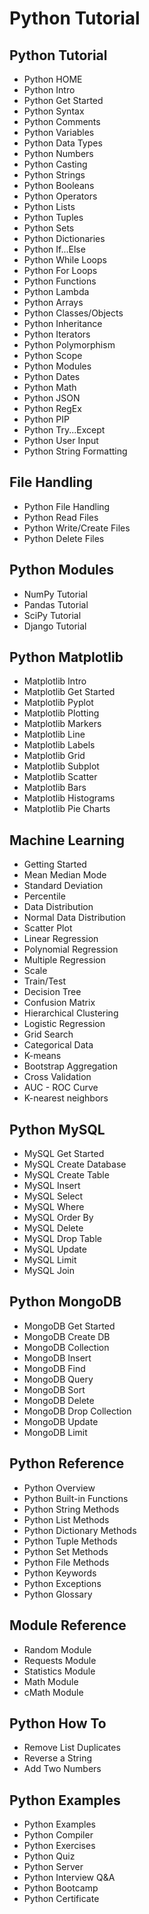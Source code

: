 # Python Tutorial

## Python Tutorial
- Python HOME
- Python Intro
- Python Get Started
- Python Syntax
- Python Comments
- Python Variables
- Python Data Types
- Python Numbers
- Python Casting
- Python Strings
- Python Booleans
- Python Operators
- Python Lists
- Python Tuples
- Python Sets
- Python Dictionaries
- Python If...Else
- Python While Loops
- Python For Loops
- Python Functions
- Python Lambda
- Python Arrays
- Python Classes/Objects
- Python Inheritance
- Python Iterators
- Python Polymorphism
- Python Scope
- Python Modules
- Python Dates
- Python Math
- Python JSON
- Python RegEx
- Python PIP
- Python Try...Except
- Python User Input
- Python String Formatting

## File Handling
- Python File Handling
- Python Read Files
- Python Write/Create Files
- Python Delete Files

## Python Modules
- NumPy Tutorial
- Pandas Tutorial
- SciPy Tutorial
- Django Tutorial

## Python Matplotlib
- Matplotlib Intro
- Matplotlib Get Started
- Matplotlib Pyplot
- Matplotlib Plotting
- Matplotlib Markers
- Matplotlib Line
- Matplotlib Labels
- Matplotlib Grid
- Matplotlib Subplot
- Matplotlib Scatter
- Matplotlib Bars
- Matplotlib Histograms
- Matplotlib Pie Charts

## Machine Learning
- Getting Started
- Mean Median Mode
- Standard Deviation
- Percentile
- Data Distribution
- Normal Data Distribution
- Scatter Plot
- Linear Regression
- Polynomial Regression
- Multiple Regression
- Scale
- Train/Test
- Decision Tree
- Confusion Matrix
- Hierarchical Clustering
- Logistic Regression
- Grid Search
- Categorical Data
- K-means
- Bootstrap Aggregation
- Cross Validation
- AUC - ROC Curve
- K-nearest neighbors

## Python MySQL
- MySQL Get Started
- MySQL Create Database
- MySQL Create Table
- MySQL Insert
- MySQL Select
- MySQL Where
- MySQL Order By
- MySQL Delete
- MySQL Drop Table
- MySQL Update
- MySQL Limit
- MySQL Join

## Python MongoDB
- MongoDB Get Started
- MongoDB Create DB
- MongoDB Collection
- MongoDB Insert
- MongoDB Find
- MongoDB Query
- MongoDB Sort
- MongoDB Delete
- MongoDB Drop Collection
- MongoDB Update
- MongoDB Limit

## Python Reference
- Python Overview
- Python Built-in Functions
- Python String Methods
- Python List Methods
- Python Dictionary Methods
- Python Tuple Methods
- Python Set Methods
- Python File Methods
- Python Keywords
- Python Exceptions
- Python Glossary

## Module Reference
- Random Module
- Requests Module
- Statistics Module
- Math Module
- cMath Module

## Python How To
- Remove List Duplicates
- Reverse a String
- Add Two Numbers

## Python Examples
- Python Examples
- Python Compiler
- Python Exercises
- Python Quiz
- Python Server
- Python Interview Q&A
- Python Bootcamp
- Python Certificate

